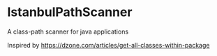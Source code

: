 # IstanbulPathScanner
A class-path scanner for java applications

Inspired by https://dzone.com/articles/get-all-classes-within-package
